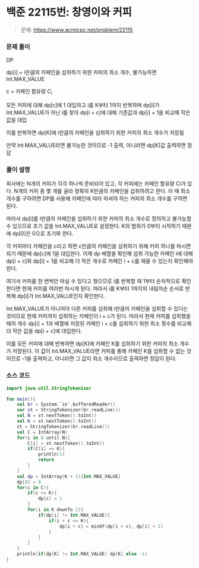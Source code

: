 # 백준 22115번: 창영이와 커피

> 문제: https://www.acmicpc.net/problem/22115

### 문제 풀이

DP

dp[i] = i만큼의 카페인을 섭취하기 위한 커피의 최소 개수, 불가능하면 Int.MAX_VALUE

c = 카페인 함유량 $C_i$

모든 커피에 대해 dp[c]에 1 대입하고 i를 K부터 1까지 반복하며 dp[i]가 Int.MAX_VALUE가 아닌 i를 찾아 dp[i + c]에 대해 기존값과 dp[i] + 1을 비교해 작은 값을 대입

이를 반복하면 dp[K]에 i만큼의 카페인을 섭취하기 위한 커피의 최소 개수가 저장됨

만약 Int.MAX_VALUE라면 불가능한 것이므로 -1 출력, 아니라면 dp[K]값 출력하면 정답

### 풀이 설명

회사에는 N개의 커피가 각각 하나씩 준비되어 있고, 각 커피에는 카페인 함유량 Ci가 있다. N개의 커피 중 몇 개를 골라 정확히 K만큼의 카페인을 섭취하려고 한다. 이 때 최소 개수를 구하려면 DP를 사용해 카페인에 따라 마셔야 하는 커피의 최소 개수를 구하면 된다.

따라서 dp[i]를 i만큼의 카페인을 섭취하기 위한 커피의 최소 개수로 정의하고 불가능할 수 있으므로 초기 값을 Int.MAX_VALUE로 설정한다. K의 범위가 0부터 시작하기 때문에 dp[0]은 0으로 초기화 한다.

각 커피마다 카페인을 c라고 하면 c만큼의 카페인을 섭취하기 위해 커피 하나를 마시면 되기 때문에 dp[c]에 1을 대입한다. 이제 dp 배열을 확인해 섭취 가능한 카페인 i에 대해 dp[i + c]와 dp[i] + 1을 비교해 더 적은 개수로 카페인 i + c를 채울 수 있는지 확인해야 한다.

여기서 커피를 한 번씩만 마실 수 있다고 했으므로 i를 반복할 때 1부터 순차적으로 확인한다면 현재 커피를 여러번 마시게 된다. 따라서 i를 K부터 1까지의 내림차순 순서로 반복해 dp[i]가 Int.MAX_VALUE인지 확인한다.

Int.MAX_VALUE가 아니어야 다른 커피를 섭취해 i만큼의 카페인을 섭취할 수 있다는 것이므로 현재 커피까지 섭취하는 카페인이 i + c가 된다. 따라서 현재 커피를 섭취했을 때의 개수 dp[i] + 1과 배열에 저장된 카페인 i + c를 섭취하기 위한 최소 횟수를 비교해 더 작은 값을 dp[i + c]에 대입한다.

이를 모든 커피에 대해 반복하면 dp[K]에 카페인 K를 섭취하기 위한 커피의 최소 개수가 저장된다. 이 값이 Int.MAX_VALUE라면 커피를 통해 카페인 K를 섭취할 수 없는 것이므로 -1을 출력하고, 아니라면 그 값이 최소 개수이므로 출력하면 정답이 된다.

### 소스 코드
```kotlin
import java.util.StringTokenizer

fun main(){
    val br = System.`in`.bufferedReader()
    var st = StringTokenizer(br.readLine())
    val N = st.nextToken().toInt()
    val K = st.nextToken().toInt()
    st = StringTokenizer(br.readLine())
    val C = IntArray(N)
    for(i in 0 until N){
        C[i] = st.nextToken().toInt()
        if(C[i] == K){
            println(1)
            return
        }
    }
    val dp = IntArray(K + 1){Int.MAX_VALUE}
    dp[0] = 0
    for(c in C){
        if(c <= K){
            dp[c] = 1
        }
        for(i in K downTo 1){
            if(dp[i] != Int.MAX_VALUE){
                if(i + c <= K){
                    dp[i + c] = minOf(dp[i + c], dp[i] + 1)
                }
            }
        }
    }
    println(if(dp[K] != Int.MAX_VALUE) dp[K] else -1)
}
```